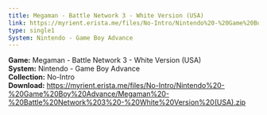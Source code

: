 ```yaml
---
title: Megaman - Battle Network 3 - White Version (USA)
link: https://myrient.erista.me/files/No-Intro/Nintendo%20-%20Game%20Boy%20Advance/Megaman%20-%20Battle%20Network%203%20-%20White%20Version%20(USA).zip
type: single1
System: Nintendo - Game Boy Advance
---
```

<b>Game:</b> Megaman - Battle Network 3 - White Version (USA)<br>
<b>System:</b> Nintendo - Game Boy Advance<br>
<b>Collection:</b> No-Intro<br>
<b>Download:</b> https://myrient.erista.me/files/No-Intro/Nintendo%20-%20Game%20Boy%20Advance/Megaman%20-%20Battle%20Network%203%20-%20White%20Version%20(USA).zip